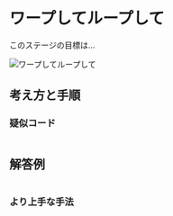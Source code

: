 # ワープしてループして

このステージの目標は...

![ワープしてループして]()




## 考え方と手順

### 疑似コード

```
```

## 解答例

```swift
```

### より上手な手法

```swift
```